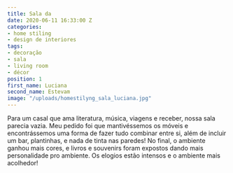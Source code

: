 ```yaml
---
title: Sala da
date: 2020-06-11 16:33:00 Z
categories:
- home stiling
- design de interiores
tags:
- decoração
- sala
- living room
- décor
position: 1
first_name: Luciana
second_name: Estevam
image: "/uploads/homestilyng_sala_luciana.jpg"
---
```


Para um casal que ama literatura, música, viagens e receber, nossa sala parecia vazia. Meu pedido foi que mantivéssemos os móveis e encontrássemos uma forma de fazer tudo combinar entre si, além de incluir um bar, plantinhas, e nada de tinta nas paredes! No final, o ambiente ganhou mais cores, e livros e souvenirs foram expostos dando mais personalidade pro ambiente.
Os elogios estão intensos e o ambiente mais acolhedor!